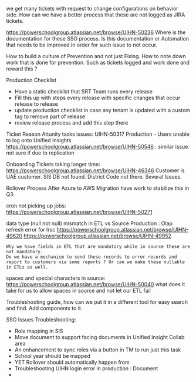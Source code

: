 we get many tickets with request to change configurations on behavior side. How can we have a better process that these are not logged as JIRA tickets. 

https://powerschoolgroup.atlassian.net/browse/UIHN-50236 
Where is the documentation for these SSO process. Is this documentation or Automation that needs to be improved in order for such issue to not occur. 

How to build a culture of Prevention and not just Fixing. 
How to note down work that is done for prevention. Such as tickets logged and work done and reward this ? 

Production Checklist
- Have a static checklist that SRT Team runs every release 
- Fill this up with steps every release with specific changes that occur release to release 
- update production checklist in case any tenant is updated with a custom tag to remove part of release
- review release process and add this step there 


Ticket      Reason 
Attunity tasks issues: 
    UIHN-50317 Production - Users unable to log onto Unified Insights 
    https://powerschoolgroup.atlassian.net/browse/UIHN-50546 : similar issue. not sure if due to replication 
    

Onboarding Tickets taking longer time:
    https://powerschoolgroup.atlassian.net/browse/UIHN-46346
    Customer is UAE customer. SIS DB not found. District Code not there. Several Issues. 

Rollover Process
    After Azure to AWS Migration have work to stabilize this in Q3. 

cron not picking up jobs: 
    https://powerschoolgroup.atlassian.net/browse/UIHN-50271

data type (null not null) mismatch in ETL vs Source
    Production : Olap refresh error for lrsc
    https://powerschoolgroup.atlassian.net/browse/UIHN-49620
    https://powerschoolgroup.atlassian.net/browse/UIHN-49952

    Why we have fields in ETL that are mandatory while in source these are not mandatory. 
    Do we have a mechanism to send these records to error records and report to customers via some reports ? Or can we make these nullable in ETLs as well. 

spaces and special characters in source:
    https://powerschoolgroup.atlassian.net/browse/UIHN-50040
    what does it take for us to allow spaces in source and not let our ETL fail


Troubleshooting guide, how can we put it in a different tool for easy search and find. Add components to it. 

SSO Issues Troubleshooting: 
- Role mapping in SIS 
- Move document to support facing documents in Unified Insight Collab area 
- An enhancement to sync roles via a button in TM to run just this task
- School year should be mapped 
- YET Rollover should automatically happen from 
- Troubleshooting UIHN login error in production : Document 
- 

